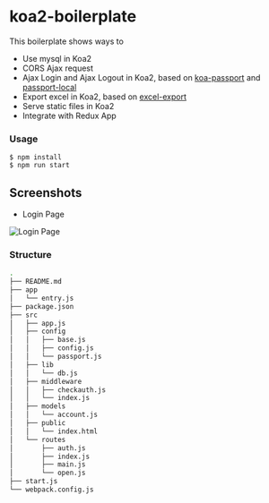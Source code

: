 koa2-boilerplate
====

This boilerplate shows ways to 

+ Use mysql in Koa2
+ CORS Ajax request
+ Ajax Login and Ajax Logout in Koa2, based on [koa-passport](https://github.com/rkusa/koa-passport) and [passport-local](https://github.com/jaredhanson/passport-local)
+ Export excel in Koa2, based on [excel-export](https://github.com/functionscope/Node-Excel-Export)
+ Serve static files in Koa2
+ Integrate with Redux App


### Usage

```
$ npm install 
$ npm run start
```

## Screenshots

+ Login Page

![Login Page](http://box-images.qiniudn.com/koa-2-login-osx.jpeg)


### Structure

```bash
.
├── README.md
├── app
│   └── entry.js
├── package.json
├── src
│   ├── app.js
│   ├── config
│   │   ├── base.js
│   │   ├── config.js
│   │   └── passport.js
│   ├── lib
│   │   └── db.js
│   ├── middleware
│   │   ├── checkauth.js
│   │   └── index.js
│   ├── models
│   │   └── account.js
│   ├── public
│   │   └── index.html
│   └── routes
│       ├── auth.js
│       ├── index.js
│       ├── main.js
│       └── open.js
├── start.js
└── webpack.config.js
```



